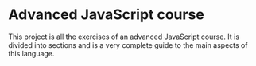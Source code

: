 # Advanced JavaScript course

This project is all the exercises of an advanced JavaScript course. It is divided into sections and is a very complete guide to the main aspects of this language.
